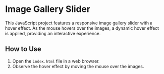 # Image Gallery Slider

This JavaScript project features a responsive image gallery slider with a hover effect. As the mouse hovers over the images, a dynamic hover effect is applied, providing an interactive experience.

## How to Use

1. Open the `index.html` file in a web browser.
2. Observe the hover effect by moving the mouse over the images.

